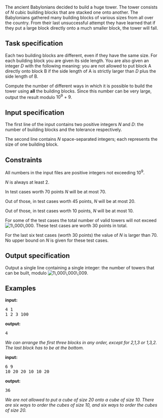 <p>The ancient Babylonians decided to build a huge tower. The tower  consists of <span><em>N</em></span> cubic building blocks that are  stacked one onto another. The Babylonians gathered many building blocks  of various sizes from all over the country. From their last unsuccessful attempt they have learned that if they put a  large block directly onto a much smaller block, the tower will fall.</p>
<p><a id="Task_specification" name="Task_specification"></a></p>
<h2><strong><span>Task specification</span></strong></h2>
<p>Each two building blocks are different, even if they have the same  size. For each building block you are given its side length. You are also given an integer <span><em>D</em></span> with  the following meaning: you are not allowed to put block A directly onto block B if the side length  of A is strictly larger than <span><em>D</em></span> plus  the side length of B.</p>
<p>Compute the number of different ways in which it is possible to  build the tower using <strong>all</strong> the building blocks. Since this number can be very large, output the result modulo <span>10<sup>9</sup> + 9</span>.</p>
<p><a id="Input_specification" name="Input_specification"></a></p>
<h2><strong><span>Input specification</span></strong></h2>
<p>The first line of the input contains two positive integers <span><em>N</em></span> and <span><em>D</em></span>:   the number of building blocks and the tolerance respectively.</p>
<p>The second line contains <span><em>N</em></span> space-separated integers; each represents the size of one building block.</p>
<p><a id="Constraints" name="Constraints"></a></p>
<h2><strong><span>Constraints</span></strong></h2>
<p>All numbers in the input files are positive integers not exceeding <span>10<sup>9</sup></span>.</p>
<p><span><em>N</em></span> is always at least 2.</p>
<p>In test cases worth 70 points <span><em>N</em></span> will be at most 70.</p>
<p>Out of those, in test cases worth 45 points, <span><em>N</em></span> will be at most 20.</p>
<p>Out of those, in test cases worth 10 points, <span><em>N</em></span> will be at most 10.</p>
<p>For some of the test cases the total number of valid towers will  not exceed <img src="./22019/file/txebwdsB.png" alt="1\,000\,000">.  These test cases are worth 30 points in total.</p>
<p>For the last six test cases (worth 30 points) the value of <span><em>N</em></span> is larger than 70. No upper bound on <span><em>N</em></span> is given for these test cases.</p>
<p><a id="Output_specification" name="Output_specification"></a></p>
<h2><strong><span>Output specification</span></strong></h2>
<p>Output a single line containing a single integer: the number of  towers that can be built, modulo <img src="./22019/file/iLJL8N4G.png" alt="1\,000\,000\,009">.</p>
<p><a id="Examples" name="Examples"></a></p>
<h2><strong><span>Examples</span></strong></h2>
<p><strong><strong>input:</strong></strong></p>
<pre>4 1<br>1 2 3 100<br></pre>
<p><strong><strong>output:</strong></strong></p>
<pre>4<br></pre>
<p><em>We can arrange the first three blocks in any order, except for <span>2,1,3</span> or <span>1,3,2</span>. The  last block has to be at the bottom.</em></p>
<p><strong><strong>input:</strong></strong></p>
<pre>6 9<br>10 20 20 10 10 20<br></pre>
<p><strong>output:</strong></p>
<pre>36<br></pre>
<p><em>We are not allowed to put a cube of size 20 onto a cube of size  10. There are six ways to order the cubes of size 10, and six ways to  order the cubes of size 20.</em></p>